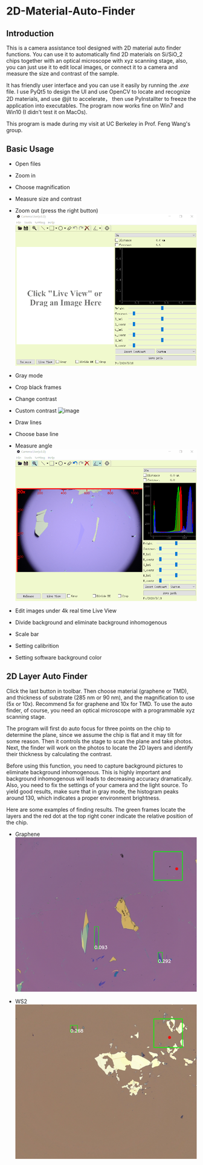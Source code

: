 # 2D-Material-Auto-Finder

## Introduction

This is a camera assistance tool designed with 2D material auto finder functions. 
You can use it to automatically find 2D materials on 
Si/SiO_2 chips together with an optical microscope with xyz scanning stage, also, you can just use it to edit local images, or 
connect it to a camera and measure the size and contrast of the sample. 

It has friendly user interface and you can use it easily by running the *.exe* file. I use PyQt5 to design the UI and use OpenCV to locate 
and recognize 2D materials, and use @jit to accelerate， then use PyInstallter to freeze the application into executables. 
The program now works fine on Win7 and Win10 (I didn't test it on MacOs).

This program is made during my visit at UC Berkeley in Prof. Feng Wang's group.

## Basic Usage
- Open files
- Zoom in
- Choose magnification
- Measure size and contrast
- Zoom out (press the right button)
![image](https://github.com/jingxuxie/2D-Material-Auto-Finder/blob/master/readme/start.gif)

- Gray mode
- Crop black frames
- Change contrast
- Custom contrast
![image](https://github.com/jingxuxie/2D-Material-Auto-Finder/blob/master/readme/contrast.gif)

- Draw lines
- Choose base line
- Measure angle
![image](https://github.com/jingxuxie/2D-Material-Auto-Finder/blob/master/readme/angle.gif)

- Edit images under 4k real time Live View
- Divide background and eliminate background inhomogenous
- Scale bar
- Setting calibrition
- Setting software background color

## 2D Layer Auto Finder

Click the last button in toolbar. Then choose material (graphene or TMD), and thickness of substrate (285 nm or 90 nm), and the magnification to use (5x or 10x). Recommend 5x for graphene and 10x for TMD. To use the auto finder, of course, you need an optical microscope with a programmable xyz scanning stage.

The program will first do auto focus for three points on the chip to determine the plane, since we assume the chip is flat and it may tilt for some reason. Then it controls the stage to scan the plane and take photos. Next, the finder will work on the photos to locate the 2D layers and identify their thickness by calculating the contrast.

Before using this function, you need to capture background pictures to eliminate background inhomogenous. This is highly important and background inhomogenous will leads to decreasing accuracy dramatically. Also, you need to fix the settings of your camera and the light source. To yield good results, make sure that in gray mode, the histogram peaks around 130, which indicates a proper environment brightness.

Here are some examples of finding results. The green frames locate the layers and the red dot at the top right coner indicate the relative position of the chip.

- Graphene
![image](https://github.com/jingxuxie/2D-Material-Auto-Finder/blob/master/readme/gr.bmp)

- WS2
![image](https://github.com/jingxuxie/2D-Material-Auto-Finder/blob/master/readme/WS2.jpg)

